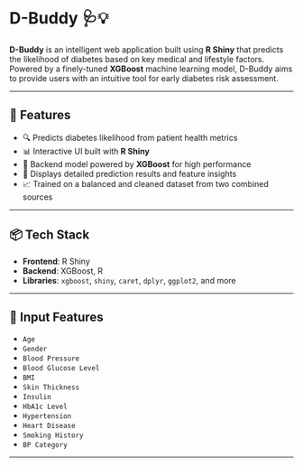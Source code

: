 # D-Buddy 🩺💡

**D-Buddy** is an intelligent web application built using **R Shiny** that predicts the likelihood of diabetes based on key medical and lifestyle factors. Powered by a finely-tuned **XGBoost** machine learning model, D-Buddy aims to provide users with an intuitive tool for early diabetes risk assessment.

---

## 🚀 Features

- 🔍 Predicts diabetes likelihood from patient health metrics
- 📊 Interactive UI built with **R Shiny**
- 🧠 Backend model powered by **XGBoost** for high performance
- 🧾 Displays detailed prediction results and feature insights
- 📈 Trained on a balanced and cleaned dataset from two combined sources

---

## 📦 Tech Stack

- **Frontend**: R Shiny
- **Backend**: XGBoost, R
- **Libraries**: `xgboost`, `shiny`, `caret`, `dplyr`, `ggplot2`, and more

---

## 🧬 Input Features

- `Age`
- `Gender`
- `Blood Pressure`
- `Blood Glucose Level`
- `BMI`
- `Skin Thickness`
- `Insulin`
- `HbA1c Level`
- `Hypertension`
- `Heart Disease`
- `Smoking History`
- `BP Category`

---
